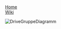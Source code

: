 [Home](home)  
[Wiki](WikiSolidus)  


![DriveGruppeDiagramm](https://gitlab.com/solidus/hefei/uploads/6e452bec5bc250d679caab5d702edafe/DriveGruppeDiagramm.PNG)

